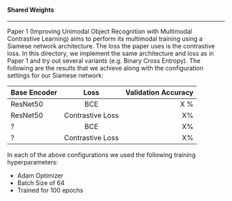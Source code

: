 #### Shared Weights

---

Paper 1 (Improving Unimodal Object Recognition with Multimodal Contrastive Learning) 
aims to perform its multimodal training using a Siamese network architecture. 
The loss the paper uses is the contrastive loss. In this directory, we implement the 
same architecture and loss as in Paper 1 and try out several variants (e.g. Binary Cross Entropy). The following 
are the results that we achieve along with the configuration settings for our Siamese network:

| Base Encoder  | Loss          |Validation Accuracy|
| ------------- |:-------------:| -----:|
| ResNet50      | BCE           | X %   |
| ResNet50      | Contrastive Loss      |   X% |
| ?             | BCE           |    X% |
| ?             | Contrastive Loss      |    X% |

In each of the above configurations we used the following training hyperparameters:

- Adam Optimizer
- Batch Size of 64
- Trained for 100 epochs